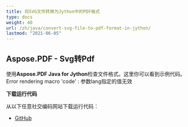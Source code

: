```yaml
---
title: 将SVG文件转换为Jython中的PDF格式
type: docs
weight: 40
url: /zh/java/convert-svg-file-to-pdf-format-in-jython/
lastmod: "2021-06-05"
---
```


## Aspose.PDF - Svg转Pdf

使用**Aspose.PDF Java for Jython**检查文件格式。这里你可以看到示例代码。
Error rendering macro 'code' : 参数lang指定的值无效

**下载运行代码**

从以下任意社交编码网站下载运行代码：

- [GitHub](https://github.com/aspose-pdf/Aspose.PDF-for-Java/releases)